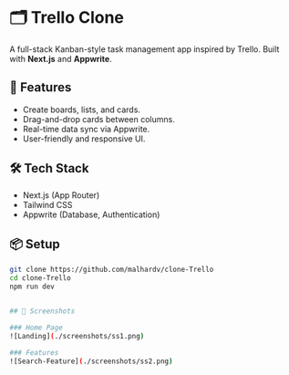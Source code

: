 # 🗂️ Trello Clone

A full-stack Kanban-style task management app inspired by Trello. Built with **Next.js** and **Appwrite**.

## 🚀 Features

- Create boards, lists, and cards.
- Drag-and-drop cards between columns.
- Real-time data sync via Appwrite.
- User-friendly and responsive UI.

## 🛠️ Tech Stack

- Next.js (App Router)
- Tailwind CSS
- Appwrite (Database, Authentication)

## 📦 Setup

```bash
git clone https://github.com/malhardv/clone-Trello
cd clone-Trello
npm run dev


## 📸 Screenshots

### Home Page
![Landing](./screenshots/ss1.png)

### Features
![Search-Feature](./screenshots/ss2.png)

